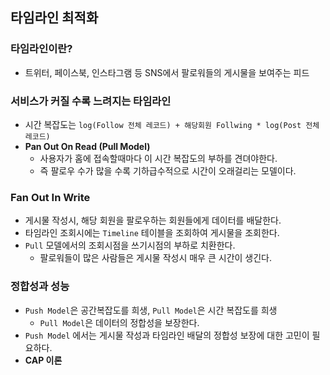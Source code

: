 ## 타임라인 최적화

### 타임라인이란?

- 트위터, 페이스북, 인스타그램 등 SNS에서 팔로워들의 게시물을 보여주는 피드

### 서비스가 커질 수록 느려지는 타임라인

- 시간 복잡도는 `log(Follow 전체 레코드) + 해당회원 Follwing * log(Post 전체레코드)`
- **Pan Out On Read (Pull Model)**
    - 사용자가 홈에 접속할때마다 이 시간 복잡도의 부하를 견뎌야한다.
    - 즉 팔로우 수가 많을 수록 기하급수적으로 시간이 오래걸리는 모델이다.

### Fan Out In Write

- 게시물 작성시, 해당 회원을 팔로우하는 회원들에게 데이터를 배달한다.
- 타임라인 조회시에는 `Timeline` 테이블을 조회하여 게시물을 조회한다.
- `Pull` 모델에서의 조회시점을 쓰기시점의 부하로 치환한다.
    - 팔로워들이 많은 사람들은 게시물 작성시 매우 큰 시간이 생긴다.

### 정합성과 성능

- `Push Model`은 공간복잡도를 희생, `Pull Model`은 시간 복잡도를 희생
    - `Pull Model`은 데이터의 정합성을 보장한다.
- `Push Model` 에서는 게시물 작성과 타임라인 배달의 정합성 보장에 대한 고민이 필요하다.
- **CAP 이론**